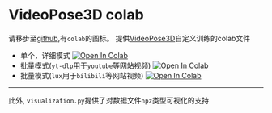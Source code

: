 # VideoPose3D colab

请移步至[github](https://github.com/Ziqi-Yang/VideoPose3D_colab),有`colab`的图标。
提供[VideoPose3D](https://github.com/facebookresearch/VideoPose3D)自定义训练的colab文件

- 单个，详细模式 [![Open In Colab](https://colab.research.google.com/assets/colab-badge.svg)](https://colab.research.google.com/github/Ziqi-Yang/VideoPose3D_colab/blob/main/VideoPose3D.ipynb)  
- 批量模式(`yt-dlp`用于`youtube`等网站视频) [![Open In Colab](https://colab.research.google.com/assets/colab-badge.svg)](https://colab.research.google.com/github/Ziqi-Yang/VideoPose3D_colab/blob/main/VideoPose3D_yt_dlp_batch.ipynb)  
- 批量模式(`lux`用于`bilibili`等网站视频) [![Open In Colab](https://colab.research.google.com/assets/colab-badge.svg)](https://colab.research.google.com/github/Ziqi-Yang/VideoPose3D_colab/blob/main/VideoPose3D_lux_batch.ipynb)  

---

此外, `visualization.py`提供了对数据文件`npz`类型可视化的支持
